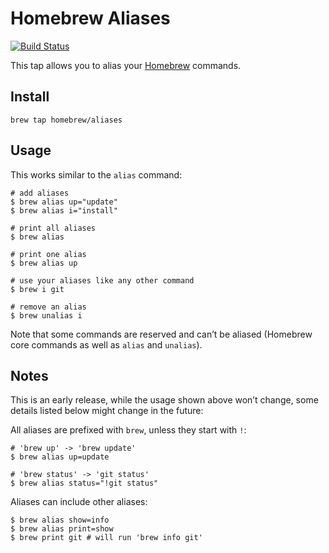 # Homebrew Aliases

[![Build Status](https://travis-ci.org/Homebrew/homebrew-aliases.svg)](https://travis-ci.org/Homebrew/homebrew-aliases)

This tap allows you to alias your [Homebrew](http://brew.sh/) commands.

## Install

    brew tap homebrew/aliases

## Usage

This works similar to the `alias` command:

    # add aliases
    $ brew alias up="update"
    $ brew alias i="install"

    # print all aliases
    $ brew alias

    # print one alias
    $ brew alias up

    # use your aliases like any other command
    $ brew i git

    # remove an alias
    $ brew unalias i

Note that some commands are reserved and can’t be aliased (Homebrew core
commands as well as `alias` and `unalias`).

## Notes

This is an early release, while the usage shown above won’t change, some
details listed below might change in the future:

All aliases are prefixed with `brew`, unless they start with `!`:

    # 'brew up' -> 'brew update'
    $ brew alias up=update

    # 'brew status' -> 'git status'
    $ brew alias status="!git status"

Aliases can include other aliases:

    $ brew alias show=info
    $ brew alias print=show
    $ brew print git # will run 'brew info git'
